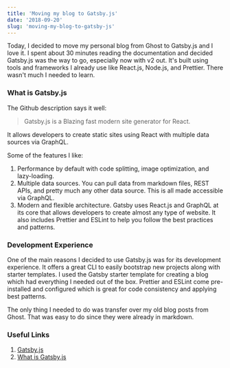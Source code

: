 ```yaml
---
title: 'Moving my blog to Gatsby.js'
date: '2018-09-20'
slug: 'moving-my-blog-to-gatsby-js'
---
```


Today, I decided to move my personal blog from Ghost to Gatsby.js and I love it.
I spent about 30 minutes reading the documentation and decided Gatsby.js was the way to go, especially now with v2 out.
It's built using tools and frameworks I already use like React.js, Node.js, and Prettier. There wasn't much I needed to learn.

### What is Gatsby.js

The Github description says it well:

> Gatsby.js is a Blazing fast modern site generator for React.

It allows developers to create static sites using React with multiple data sources via GraphQL.

Some of the features I like:

1. Performance by default with code splitting, image optimization, and lazy-loading.
1. Multiple data sources. You can pull data from markdown files, REST APIs, and pretty much any other data source. This is all made accessible via GraphQL.
1. Modern and flexible architecture. Gatsby uses React.js and GraphQL at its core that allows developers to create almost any type of website. It also includes Prettier and ESLint to help you follow the best practices and patterns.

### Development Experience

One of the main reasons I decided to use Gatsby.js was for its development experience.
It offers a great CLI to easily bootstrap new projects along with starter templates. I used the Gatsby starter template for creating a blog which had everything I needed out of the box. Prettier and ESLint come pre-installed and configured which is great for code consistency and applying best patterns.

The only thing I needed to do was transfer over my old blog posts from Ghost. That was easy to do since they were already in markdown.

### Useful Links

1. [Gatsby.js](https://www.gatsbyjs.org/)
2. [What is Gatsby.js](https://www.mediacurrent.com/what-is-gatsby.js/)
